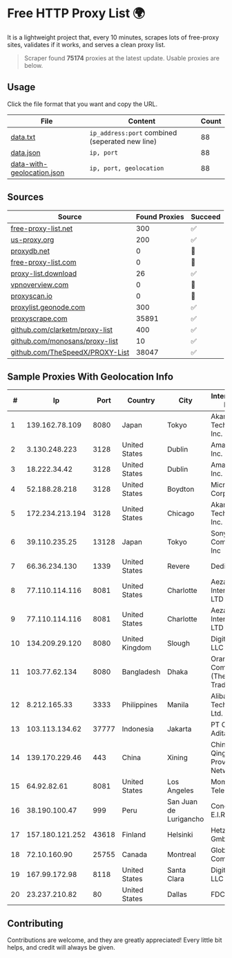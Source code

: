 
# Free HTTP Proxy List 🌍

It is a lightweight project that, every 10 minutes, scrapes lots of free-proxy sites, validates if it works, and serves a clean proxy list.


> Scraper found **75174** proxies at the latest update. Usable proxies are below.

## Usage

Click the file format that you want and copy the URL.


|File|Content|Count|
|----|-------|-----|
|[data.txt](https://raw.githubusercontent.com/themiralay/Proxy-List-World/master/data.txt)|`ip_address:port` combined (seperated new line)|88|
|[data.json](https://raw.githubusercontent.com/themiralay/Proxy-List-World/master/data.json)|`ip, port`|88|
|[data-with-geolocation.json](https://raw.githubusercontent.com/themiralay/Proxy-List-World/master/data-with-geolocation.json)|`ip, port, geolocation`|88|

## Sources

|Source|Found Proxies|Succeed|
|------|-------------|-------|
|[free-proxy-list.net](https://free-proxy-list.net)|300|✅|
|[us-proxy.org](https://www.us-proxy.org)|200|✅|
|[proxydb.net](http://proxydb.net)|0|🚫|
|[free-proxy-list.com](https://free-proxy-list.com/?page=&port=&type%5B%5D=http&type%5B%5D=https&up_time=0&search=Search)|0|🚫|
|[proxy-list.download](https://www.proxy-list.download/HTTP)|26|✅|
|[vpnoverview.com](https://vpnoverview.com/privacy/anonymous-browsing/free-proxy-servers)|0|🚫|
|[proxyscan.io](https://www.proxyscan.io)|0|🚫|
|[proxylist.geonode.com](https://proxylist.geonode.com/api/proxy-list?limit=300&page=1&sort_by=lastChecked&sort_type=desc&protocols=http,https)|300|✅|
|[proxyscrape.com](https://api.proxyscrape.com/v2/?request=displayproxies&protocol=http&timeout=10000&country=all&ssl=all&anonymity=all)|35891|✅|
|[github.com/clarketm/proxy-list](https://raw.githubusercontent.com/clarketm/proxy-list/master/proxy-list-raw.txt)|400|✅|
|[github.com/monosans/proxy-list](https://raw.githubusercontent.com/monosans/proxy-list/main/proxies/http.txt)|10|✅|
|[github.com/TheSpeedX/PROXY-List](https://raw.githubusercontent.com/TheSpeedX/PROXY-List/master/http.txt)|38047|✅|


## Sample Proxies With Geolocation Info

|#|Ip|Port|Country|City|Internet Service Provider|
|-|--|----|-------|----|-------------------------|
|1|139.162.78.109|8080|Japan|Tokyo|Akamai Technologies, Inc.|
|2|3.130.248.223|3128|United States|Dublin|Amazon.com, Inc.|
|3|18.222.34.42|3128|United States|Dublin|Amazon.com, Inc.|
|4|52.188.28.218|3128|United States|Boydton|Microsoft Corporation|
|5|172.234.213.194|3128|United States|Chicago|Akamai Technologies, Inc.|
|6|39.110.235.25|13128|Japan|Tokyo|Sony Network Communications Inc|
|7|66.36.234.130|1339|United States|Revere|DediOutlet, LLC|
|8|77.110.114.116|8081|United States|Charlotte|Aeza International LTD|
|9|77.110.114.116|8081|United States|Charlotte|Aeza International LTD|
|10|134.209.29.120|8080|United Kingdom|Slough|DigitalOcean, LLC|
|11|103.77.62.134|8080|Bangladesh|Dhaka|Orange Communication (The Sky Traders Ltd)|
|12|8.212.165.33|3333|Philippines|Manila|Alibaba (US) Technology Co., Ltd.|
|13|103.113.134.62|37777|Indonesia|Jakarta|PT Cyberindo Aditama|
|14|139.170.229.46|443|China|Xining|China Unicom Qinghai Province Network|
|15|64.92.82.61|8081|United States|Los Angeles|Momentum Telecom, Inc.|
|16|38.190.100.47|999|Peru|San Juan de Lurigancho|Conex TV E.I.R.L.|
|17|157.180.121.252|43618|Finland|Helsinki|Hetzner Online GmbH|
|18|72.10.160.90|25755|Canada|Montreal|GloboTech Communications|
|19|167.99.172.98|8118|United States|Santa Clara|DigitalOcean, LLC|
|20|23.237.210.82|80|United States|Dallas|FDCservers.net|



## Contributing

Contributions are welcome, and they are greatly appreciated! Every
little bit helps, and credit will always be given.

